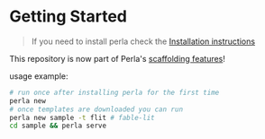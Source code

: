 # Getting Started

> If you need to install perla check the [Installation instructions](https://perla-docs.web.app/#/content/install)


This repository is now part of Perla's [scaffolding features](https://perla-docs.web.app/#/docs/features/scaffolding)!

usage example:

```sh
# run once after installing perla for the first time
perla new 
# once templates are downloaded you can run
perla new sample -t flit # fable-lit
cd sample && perla serve
```

